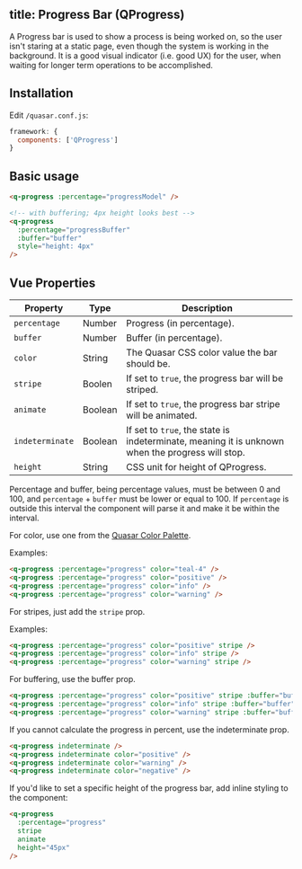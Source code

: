 title: Progress Bar (QProgress)
---
A Progress bar is used to show a process is being worked on, so the user isn't staring at a static page, even though the system is working in the background. It is a good visual indicator (i.e. good UX) for the user, when waiting for longer term operations to be accomplished.
<input type="hidden" data-fullpage-demo="progress/progress">

## Installation
Edit `/quasar.conf.js`:
```js
framework: {
  components: ['QProgress']
}
```

## Basic usage
``` html
<q-progress :percentage="progressModel" />

<!-- with buffering; 4px height looks best -->
<q-progress
  :percentage="progressBuffer"
  :buffer="buffer"
  style="height: 4px"
/>
```

## Vue Properties
| Property | Type | Description |
| --- | --- | --- |
| `percentage` | Number | Progress (in percentage). |
| `buffer` | Number | Buffer (in percentage). |
| `color` | String | The Quasar CSS color value the bar should be. |
| `stripe` | Boolen | If set to `true`, the progress bar will be striped. |
| `animate` | Boolean | If set to `true`, the progress bar stripe will be animated. |
| `indeterminate` | Boolean | If set to `true`, the state is indeterminate, meaning it is unknown when the progress will stop. |
| `height` | String | CSS unit for height of QProgress. |

Percentage and buffer, being percentage values, must be between 0 and 100, and `percentage` + `buffer` must be lower or equal to 100. If `percentage` is outside this interval the component will parse it and make it be within the interval.

For color, use one from the [Quasar Color Palette](/components/color-palette.html).

Examples:
``` html
<q-progress :percentage="progress" color="teal-4" />
<q-progress :percentage="progress" color="positive" />
<q-progress :percentage="progress" color="info" />
<q-progress :percentage="progress" color="warning" />
```

For stripes, just add the `stripe` prop.

Examples:
``` html
<q-progress :percentage="progress" color="positive" stripe />
<q-progress :percentage="progress" color="info" stripe />
<q-progress :percentage="progress" color="warning" stripe />
```

For buffering, use the buffer prop.

``` html
<q-progress :percentage="progress" color="positive" stripe :buffer="buffer" />
<q-progress :percentage="progress" color="info" stripe :buffer="buffer" />
<q-progress :percentage="progress" color="warning" stripe :buffer="buffer" />
```

If you cannot calculate the progress in percent, use the indeterminate prop.

``` html
<q-progress indeterminate />
<q-progress indeterminate color="positive" />
<q-progress indeterminate color="warning" />
<q-progress indeterminate color="negative" />
```

If you'd like to set a specific height of the progress bar, add inline styling to the component:
``` html
<q-progress
  :percentage="progress"
  stripe
  animate
  height="45px"
/>
```
